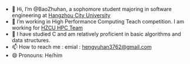 - 👋 Hi, I’m @BaoZhuhan, a sophomore student majoring in software engineering at [Hangzhou City University](http://www.hzcu.edu.cn/)
- 👀 I’m working in High Performance Computing Teach competition. I am working for [HZCU HPC Team](http://hzcu-hpc-team.github.io/)  
- 🌱 I have studied C and am relatively proficient in basic algorithms and data structures.
- 📫 How to reach me : emial : [hengyuhan3762@gmail.com](hengyuhan3762@gmail.com)  
- 😄 Pronouns: He/him

<!---
BaoZhuhan/BaoZhuhan is a ✨ special ✨ repository because its `README.md` (this file) appears on your GitHub profile.
You can click the Preview link to take a look at your changes.
--->
